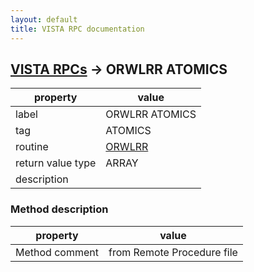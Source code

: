 ```yaml
---
layout: default
title: VISTA RPC documentation
---
```




## [VISTA RPCs](TableOfContent.md) &#8594; ORWLRR ATOMICS 

 property | value 
--- | --- 
 label | ORWLRR ATOMICS
 tag | ATOMICS
 routine | [ORWLRR](http://code.osehra.org/dox/Routine_ORWLRR_source.html)
 return value type | ARRAY
 description | 


### Method description

 property | value 
--- | --- 
 Method comment | from Remote Procedure file